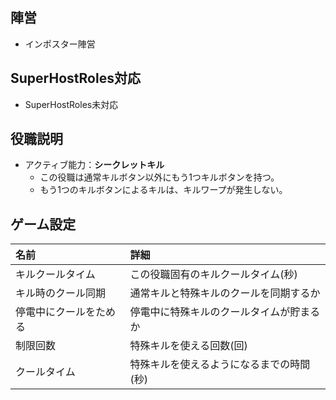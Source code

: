 ## 陣営
- インポスター陣営

## SuperHostRoles対応
- SuperHostRoles未対応

## 役職説明
- アクティブ能力：**シークレットキル**
  - この役職は通常キルボタン以外にもう1つキルボタンを持つ。
  - もう1つのキルボタンによるキルは、キルワープが発生しない。

## ゲーム設定
| 名前 | 詳細 |
| :-- | :-- |
| キルクールタイム | この役職固有のキルクールタイム(秒) |
| キル時のクール同期 | 通常キルと特殊キルのクールを同期するか |
| 停電中にクールをためる | 停電中に特殊キルのクールタイムが貯まるか |
| 制限回数 | 特殊キルを使える回数(回) |
| クールタイム | 特殊キルを使えるようになるまでの時間(秒) |